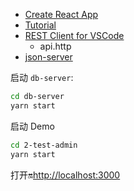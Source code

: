 
* [Create React App](https://facebook.github.io/create-react-app/)
* [Tutorial](https://marmelab.com/react-admin/Tutorial.html)
* [REST Client for VSCode](https://marketplace.visualstudio.com/items?itemName=humao.rest-client)
  * api.http
* [json-server](https://github.com/typicode/json-server)

启动 `db-server`:
```sh
cd db-server
yarn start
```

启动 Demo
```sh
cd 2-test-admin
yarn start
```

打开🔛[http://localhost:3000](http://localhost:3000)